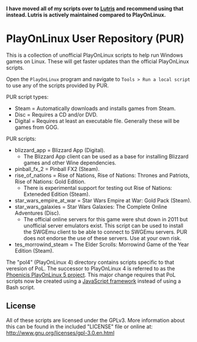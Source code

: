 **I have moved all of my scripts over to [Lutris](https://lutris.net/) and recommend using that instead. Lutris is actively maintained compared to PlayOnLinux.**

# PlayOnLinux User Repository (PUR)

This is a collection of unofficial PlayOnLinux scripts to help run Windows games on Linux. These will get faster updates than the official PlayOnLinux scripts.

Open the `PlayOnLinux` program and navigate to `Tools > Run a local script` to use any of the scripts provided by PUR.

PUR script types:

* Steam = Automatically downloads and installs games from Steam.
* Disc = Requires a CD and/or DVD.
* Digital = Requires at least an executable file. Generally these will be games from GOG.

PUR scripts:

* blizzard_app = Blizzard App (Digital).
    * The Blizzard App client can be used as a base for installing Blizzard games and other Wine dependencies.
* pinball_fx_2 = Pinball FX2 (Steam).
* rise_of_nations = Rise of Nations, Rise of Nations: Thrones and Patriots, Rise of Nations: Gold Edition.
    * There is experimental support for testing out Rise of Nations: Exteneded Edition (Steam).
* star_wars_empire_at_war = Star Wars Empire at War: Gold Pack (Steam).
* star_wars_galaxies = Star Wars Galaxies: The Complete Online Adventures (Disc).
    * The official online servers for this game were shut down in 2011 but unofficial server emulators exist. This script can be used to install the SWGEmu client to be able to connect to SWGEmu servers. PUR does not endorse the use of these servers. Use at your own risk.
* tes_morrowind_steam = The Elder Scrolls: Morrowind Game of the Year Edition (Steam).

The "pol4" (PlayOnLinux 4) directory contains scripts specific to that veresion of PoL. The successor to PlayOnLinux 4 is referred to as the [Phoenicis PlayOnLinux 5 project](https://github.com/PhoenicisOrg/POL-POM-5). This major change requires that PoL scripts now be created using a [JavaScript framework](https://github.com/PhoenicisOrg/Scripts/wiki) instead of using a Bash script.


## License

All of these scripts are licensed under the GPLv3. More information about this can be found in the included "LICENSE" file or online at: http://www.gnu.org/licenses/gpl-3.0.en.html

